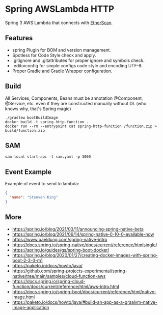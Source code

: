 # Spring AWSLambda HTTP

Spring 3 AWS Lambda that connects with [EtherScan](https://etherscan.io/).

## Features
- spring Plugin for BOM and version management.
- Spotless for Code Style check and apply.
- .gitignore and .gitattributes for proper ignore and symbols check.
- .editorconfig for simple configs code style and encoding UTF-8.
- Proper Gradle and Gradle Wrapper configuration.

## Build

All Services, Components, Beans must be annotation @Component, @Service, etc. even if they are constructed manually without DI. (who knows why, that's Spring magic)

```shell
./gradlew bootBuildImage
docker build -t spring-http-function .
docker run --rm --entrypoint cat spring-http-function /function.zip > build/function.zip
```

## SAM

```shell
sam local start-api -t sam.yaml -p 3000
```

## Event Example

Example of event to send to lambda:
```json
{
  "name": "Steeven King"
}
```

## More
- https://spring.io/blog/2021/03/11/announcing-spring-native-beta
- https://spring.io/blog/2021/06/14/spring-native-0-10-0-available-now
- https://www.baeldung.com/spring-native-intro
- https://docs.spring.io/spring-native/docs/current/reference/htmlsingle/
- https://spring.io/guides/gs/spring-boot-docker/
- https://spring.io/blog/2020/01/27/creating-docker-images-with-spring-boot-2-3-0-m1
- https://paketo.io/docs/howto/java/
- https://github.com/spring-projects-experimental/spring-native/tree/main/samples/cloud-function-aws
- https://docs.spring.io/spring-cloud-function/docs/current/reference/html/aws-intro.html
- https://docs.spring.io/spring-boot/docs/current/reference/html/native-image.html
- https://paketo.io/docs/howto/java/#build-an-app-as-a-graalvm-native-image-application